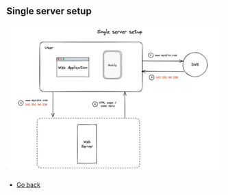 ## Single server setup

![Single server setup](./04-single-server-setup.png)

* [Go back](../readme.md)